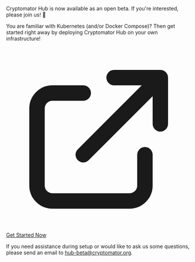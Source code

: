 Cryptomator Hub is now available as an open beta. If you're interested, please join us! :tada:

You are familiar with Kubernetes (and/or Docker Compose)? Then get started right away by deploying Cryptomator Hub on your own infrastructure!

<div class="text-center">
  <a href="https://cryptomator.org/hub/" role="button" class="inline-flex items-center border border-transparent rounded text-base text-white bg-cryptomator-primary px-8 py-2">
    <svg xmlns="http://www.w3.org/2000/svg" class="-ml-0.5 mr-2 h-5 w-5" fill="none" viewBox="0 0 24 24" stroke="currentColor"><path stroke-linecap="round" stroke-linejoin="round" stroke-width="2" d="M10 6H6a2 2 0 00-2 2v10a2 2 0 002 2h10a2 2 0 002-2v-4M14 4h6m0 0v6m0-6L10 14" /></svg>
    Get Started Now
  </a>
</div>

If you need assistance during setup or would like to ask us some questions, please send an email to [hub-beta@cryptomator.org](mailto:hub-beta@cryptomator.org).
